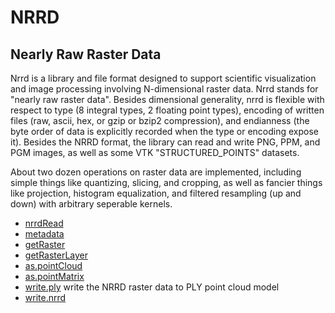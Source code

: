 # NRRD

## Nearly Raw Raster Data
 
 Nrrd is a library and file format designed to support scientific 
 visualization and image processing involving N-dimensional raster 
 data. Nrrd stands for "nearly raw raster data". Besides dimensional
 generality, nrrd is flexible with respect to type (8 integral 
 types, 2 floating point types), encoding of written files (raw, 
 ascii, hex, or gzip or bzip2 compression), and endianness (the byte 
 order of data is explicitly recorded when the type or encoding expose
 it). Besides the NRRD format, the library can read and write PNG, PPM, 
 and PGM images, as well as some VTK "STRUCTURED_POINTS" datasets. 
 
 About two dozen operations on raster data are implemented, including
 simple things like quantizing, slicing, and cropping, as well as 
 fancier things like projection, histogram equalization, and filtered
 resampling (up and down) with arbitrary seperable kernels.

+ [nrrdRead](NRRD/nrrdRead.1) 
+ [metadata](NRRD/metadata.1) 
+ [getRaster](NRRD/getRaster.1) 
+ [getRasterLayer](NRRD/getRasterLayer.1) 
+ [as.pointCloud](NRRD/as.pointCloud.1) 
+ [as.pointMatrix](NRRD/as.pointMatrix.1) 
+ [write.ply](NRRD/write.ply.1) write the NRRD raster data to PLY point cloud model
+ [write.nrrd](NRRD/write.nrrd.1) 
